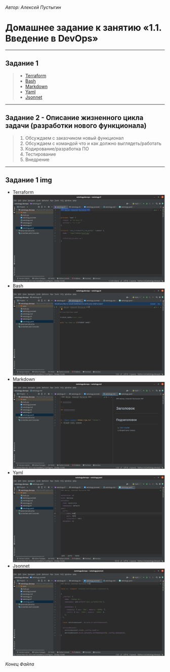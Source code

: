 *Автор: Алексей Пустыгин*

[tf]: https://drive.google.com/file/d/1szOHNqilmNLzdY6XCGrTLxpysMfB6Lcf/view?usp=sharing
[sh]: https://drive.google.com/file/d/15ow9QhXAkWIGQ1pEa8yY36NBnYsr0FL3/view?usp=sharing
[md]: https://drive.google.com/file/d/1B3yfgXt8Z0prU1sYov7GP1-yiuKRVlMr/view?usp=sharing
[Yaml]: https://drive.google.com/file/d/1st-cEUxti0xzQRPmdz5VACvRdW8bph0G/view?usp=sharing
[Jsonnet]: https://drive.google.com/file/d/1WIF2e3AVUlu8pqOpFdZuQ7YA5Bk9s-Hj/view?usp=sharing 

# Домашнее задание к занятию «1.1. Введение в DevOps»

---
## Задание 1
>+ [Terraform][tf]
>+ [Bash][sh]
>+ [Markdown][md]
>+ [Yaml][Yaml]
>+ [Jsonnet][Jsonnet]

---
## Задание 2 - Описание жизненного цикла задачи (разработки нового функционала)

> 1. Обсуждаем с заказчиком новый функционал
> 2. Обсуждаем с командой что и как должно выглядеть/работать  
> 3. Кодирование/разработка ПО  
> 4. Тестирование 
> 5. Внедрение 

---
## Задание 1 img
+ Terraform ![](./img/Terraform.png)
+ Bash ![](./img/Bash.png)
+ Markdown ![](./img/Markdown.png)
+ Yaml ![](./img/Yaml.png)
+ Jsonnet ![](./img/Jsonnet.png)

*Конец Файла*
